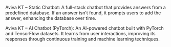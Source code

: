Aviva KT – Static Chatbot: 
A full-stack chatbot that provides answers from a predefined database. If an answer isn't found, it prompts users to add the answer, enhancing the database over time.

Aviva KT – AI Chatbot (PyTorch): 
An AI-powered chatbot built with PyTorch and TensorFlow datasets. It learns from user interactions, improving its responses through continuous training and machine learning techniques.

